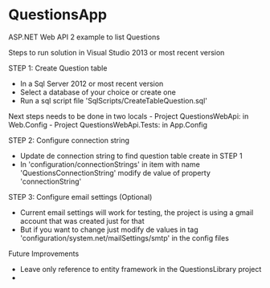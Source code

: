 # QuestionsApp
ASP.NET Web API 2 example to list Questions

Steps to run solution in Visual Studio 2013 or most recent version

STEP 1: Create Question table
- In a Sql Server 2012 or most recent version
- Select a database of your choice or create one  
- Run a sql script file 'SqlScripts/CreateTableQuestion.sql'

Next steps needs to be done in two locals
	- Project QuestionsWebApi: in Web.Config
	- Project QuestionsWebApi.Tests: in App.Config

STEP 2: Configure connection string
- Update de connection string to find question table create in STEP 1
- In 'configuration/connectionStrings' in item with name 'QuestionsConnectionString' modify de value of property 'connectionString'
	
STEP 3: Configure email settings (Optional)
- Current email settings will work for testing, the project is using a gmail account that was created just for that
- But if you want to change just modify de values in tag 'configuration/system.net/mailSettings/smtp' in the config files 

Future Improvements
- Leave only reference to entity framework in the QuestionsLibrary project
- 
